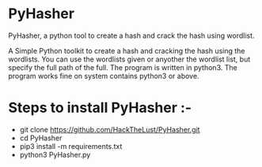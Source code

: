 # PyHasher
PyHasher, a python tool to create a hash and crack the hash using wordlist.

A Simple Python toolkit to create a hash and cracking the hash using the wordlists. You can use the wordlists given or anyother the wordlist list, but specify the full path of the full. The program is written in python3. The program works fine on system contains python3 or above.

# Steps to install PyHasher :-
* git clone https://github.com/HackTheLust/PyHasher.git
* cd PyHasher
* pip3 install -m requirements.txt
* python3 PyHasher.py
